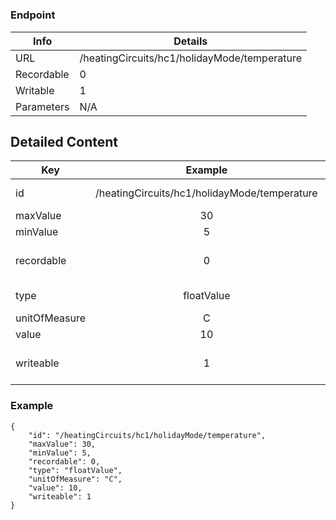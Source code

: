 # 



### Endpoint

| Info  | Details |
| ------------- | ------------- |
| URL   | /heatingCircuits/hc1/holidayMode/temperature   |
| Recordable   | 0   |
| Writable   | 1   |
| Parameters  | N/A  |

## Detailed Content

|  Key  | Example | Description |
| ------------- | :------: | ------------------------------ |
|  id | /heatingCircuits/hc1/holidayMode/temperature | Message ID (URL) |
|  maxValue | 30 |  |
|  minValue | 5 |  |
|  recordable | 0 | Recordable parameter (0=No) |
|  type | floatValue | Data type of value |
|  unitOfMeasure | C |  |
|  value | 10 |  |
|  writeable | 1 | Writable parameter (0=No) |

### Example
```
{
    "id": "/heatingCircuits/hc1/holidayMode/temperature",
    "maxValue": 30,
    "minValue": 5,
    "recordable": 0,
    "type": "floatValue",
    "unitOfMeasure": "C",
    "value": 10,
    "writeable": 1
}
```
